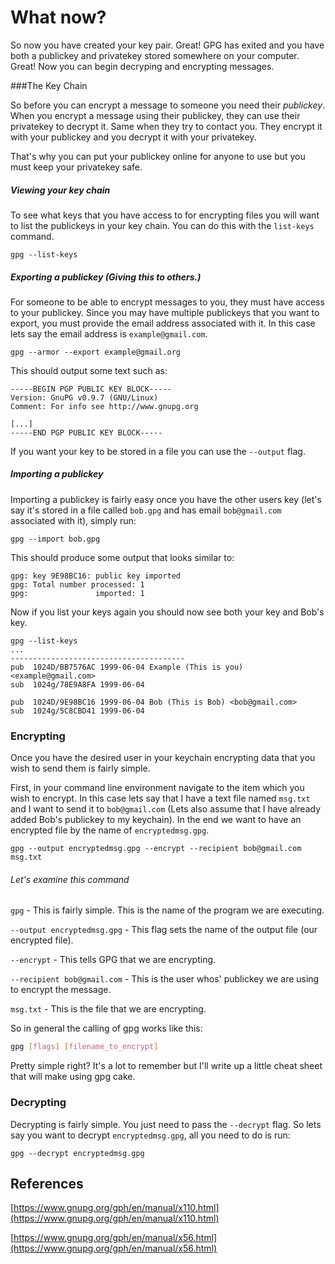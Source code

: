 # What now?

So now you have created your key pair. Great! GPG has exited and you have both a publickey and privatekey stored somewhere on your computer. Great! Now you can begin decryping and encrypting messages.

###The Key Chain

So before you can encrypt a message to someone you need their *publickey*. When you encrypt a message using their publickey, they can use their privatekey to decrypt it. Same when they try to contact you. They encrypt it with your publickey and you decrypt it with your privatekey.

That's why you can put your publickey online for anyone to use but you must keep your privatekey safe.

##### Viewing your key chain

To see what keys that you have access to for encrypting files you will want to list the publickeys in your key chain. You can do this with the `list-keys` command.

```
gpg --list-keys
```

##### Exporting a publickey (Giving this to others.)

For someone to be able to encrypt messages to you, they must have access to your publickey. Since you may have multiple publickeys that you want to export, you must provide the email address associated with it. In this case lets say the email address is `example@gmail.com`.

```
gpg --armor --export example@gmail.org
```
This should output some text such as:
```
-----BEGIN PGP PUBLIC KEY BLOCK-----
Version: GnuPG v0.9.7 (GNU/Linux)
Comment: For info see http://www.gnupg.org

[...]
-----END PGP PUBLIC KEY BLOCK-----
```

If you want your key to be stored in a file you can use the `--output` flag.

##### Importing a publickey

Importing a publickey is fairly easy once you have the other users key (let's say it's stored in a file called `bob.gpg` and has email `bob@gmail.com` associated with it), simply run:

```
gpg --import bob.gpg
```

This should produce some output that looks similar to:

```
gpg: key 9E98BC16: public key imported
gpg: Total number processed: 1
gpg:               imported: 1
```

Now if you list your keys again you should now see both your key and Bob's key.

```
gpg --list-keys
...
---------------------------------------
pub  1024D/BB7576AC 1999-06-04 Example (This is you) <example@gmail.com>
sub  1024g/78E9A8FA 1999-06-04

pub  1024D/9E98BC16 1999-06-04 Bob (This is Bob) <bob@gmail.com>
sub  1024g/5C8CBD41 1999-06-04
```

### Encrypting

Once you have the desired user in your keychain encrypting data that you wish to send them is fairly simple.

First, in your command line environment navigate to the item which you wish to encrypt. In this case lets say that I have a text file named `msg.txt` and I want to send it to `bob@gmail.com` (Lets also assume that I have already added Bob's publickey to my keychain). In the end we want to have an encrypted file by the name of `encryptedmsg.gpg`.

`gpg --output encryptedmsg.gpg --encrypt --recipient bob@gmail.com msg.txt`

###### Let's examine this command

`gpg` - This is fairly simple. This is the name of the program we are executing.

`--output encryptedmsg.gpg` - This flag sets the name of the output file (our encrypted file).

`--encrypt` - This tells GPG that we are encrypting.

`--recipient bob@gmail.com` - This is the user whos' publickey we are using to encrypt the message.

`msg.txt` - This is the file that we are encrypting.

So in general the calling of gpg works like this:
```bash
gpg [flags] [filename_to_encrypt]
```

Pretty simple right? It's a lot to remember but I'll write up a little cheat sheet that will make using gpg cake.

### Decrypting

Decrypting is fairly simple. You just need to pass the `--decrypt` flag. So lets say you want to decrypt `encryptedmsg.gpg`, all you need to do is run:
```
gpg --decrypt encryptedmsg.gpg
```

## References
[https://www.gnupg.org/gph/en/manual/x110.html](https://www.gnupg.org/gph/en/manual/x110.html)

[https://www.gnupg.org/gph/en/manual/x56.html](https://www.gnupg.org/gph/en/manual/x56.html)
